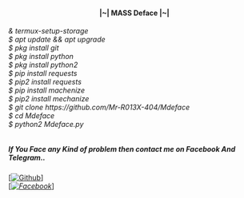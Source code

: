 <h4 align="center">|~| MASS Deface |~|</h1>

<h6>& termux-setup-storage
<br>$ apt update && apt upgrade
<br>$ pkg install git
<br>$ pkg install python
<br>$ pkg install python2
<br>$ pip install requests
<br>$ pip2 install requests
<br>$ pip install machenize
<br>$ pip2 install mechanize
<br>$ git clone https://github.com/Mr-R013X-404/Mdeface
<br>$ cd Mdeface
<br>$ python2 Mdeface.py


##### If You Face any Kind of problem then contact me on Facebook And Telegram..

[[![Github](https://img.shields.io/badge/Telegram-Mr_R013X_404-red?style=flat-square&logo=TELEGRAMlogoColor=red&labelColor=cyan)](https://t.me/MR_R013X_404)]<br> [_[![Facebook](https://img.shields.io/badge/Facebook-Mr_R013X_404]-yellow?style=flat-square&logo=facebooklogoColor=green&labelColor=red)](https://www.facebook.com/Mr.R013X.404)_]<br><b>
